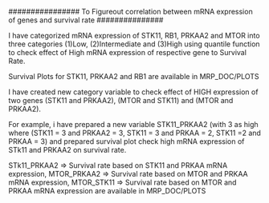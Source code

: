 

################ To Figureout correlation between mRNA expression of genes and survival rate ###############

I have categorized mRNA expression of STK11, RB1, PRKAA2 and MTOR into three categories (1)Low, (2)Intermediate and (3)High using quantile function to check effect of High mRNA expression of respective gene to Survival Rate.

Survival Plots for STK11, PRKAA2 and RB1 are available in MRP_DOC/PLOTS

I have created new category variable to check effect of HIGH expression of two genes (STK11 and PRKAA2), (MTOR and STK11) and (MTOR and PRKAA2). 

For example, i have prepared a new variable STK11_PRKAA2 (with 3 as high where (STK11 = 3 and PRKAA2 = 3, STK11 = 3 and PRKAA = 2, STK11 =2 and PRKAA = 3)  and prepared survival plot check high mRNA expression of STk11 and PRKAA2 on survival rate.

STk11_PRKAA2 => Survival rate based on STK11 and PRKAA mRNA expression, MTOR_PRKAA2 => Survival rate based on MTOR and PRKAA mRNA expression, MTOR_STK11 => Survival rate based on MTOR and PRKAA mRNA expression are available in MRP_DOC/PLOTS
